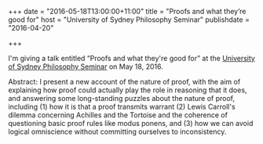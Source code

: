 +++
date = "2016-05-18T13:00:00+11:00"
title = "Proofs and what they’re good for"
host = "University of Sydney Philosophy Seminar"
publishdate = "2016-04-20"


+++

I'm giving a talk entitled “Proofs and what they're good for” at the [University of Sydney Philosophy Seminar](http://usydseminars.blogspot.com.au) on May 18, 2016. 

Abstract: I present a new account of the nature of proof, with the aim of explaining how proof could actually play the role in reasoning that it does, and answering some long-standing puzzles about the nature of proof, including (1) how it is that a proof transmits warrant (2) Lewis Carroll's dilemma concerning Achilles and the Tortoise and the coherence of questioning basic proof rules like modus ponens, and (3) how we can avoid logical omniscience without committing ourselves to inconsistency.